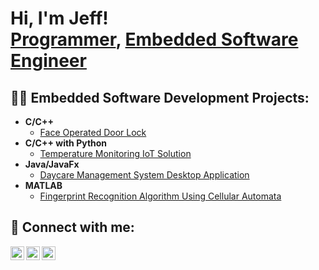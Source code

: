 <h1>Hi, I'm Jeff! <br/><a href="https://github.com/jeffmachyo">Programmer</a>, <a href="https://www.linkedin.com/in/jeffrey-machyo/">Embedded Software Engineer</a></h1>

<h2>👨‍💻 Embedded Software Development Projects:</h2>

- <b>C/C++</b>
  - [Face Operated Door Lock](https://github.com/jeffmachyo/Face-operated-door-lock)
- <b>C/C++ with Python</b>
  - [Temperature Monitoring IoT Solution](https://github.com/jeffmachyo/Temperature-monitoring-IoT-Solution)
- <b>Java/JavaFx</b>
  - [Daycare Management System Desktop Application](https://github.com/jeffmachyo/Daycare-Management-System)
- <b>MATLAB</b>
  - [Fingerprint Recognition Algorithm Using Cellular Automata](https://github.com/jeffmachyo/Fingerprint-Recognition-Algorithm)


<h2> 🤳 Connect with me:</h2>

[<img align="left" alt="jeffmachyo | Twitter" width="22px" src="https://cdn.jsdelivr.net/npm/simple-icons@v3/icons/twitter.svg" />][twitter]
[<img align="left" alt="jeffmachyo | LinkedIn" width="22px" src="https://cdn.jsdelivr.net/npm/simple-icons@v3/icons/linkedin.svg" />][linkedin]
[<img align="left" alt="jeffmachyo | Instagram" width="22px" src="https://cdn.jsdelivr.net/npm/simple-icons@v3/icons/instagram.svg" />][instagram]

[twitter]: https://twitter.com/jeffmachyo
[instagram]: https://www.instagram.com/jeffmachyo/
[linkedin]: https://linkedin.com/in/jeffrey-machyo/

<!--
**jeffmachyo/jeffmachyo** is a ✨ _special_ ✨ repository because its `README.md` (this file) appears on your GitHub profile.

Here are some ideas to get you started:

- 🔭 I’m currently working on ...
- 🌱 I’m currently learning ...
- 👯 I’m looking to collaborate on ...
- 🤔 I’m looking for help with ...
- 💬 Ask me about ...
- 📫 How to reach me: ...
- 😄 Pronouns: ...
- ⚡ Fun fact: ...
-->
